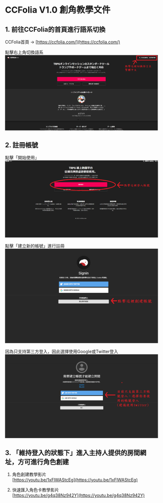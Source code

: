 # CCFolia V1.0 創角教學文件

## 1. 前往CCFolia的首頁進行語系切換
CCFolia首頁 -> [https://ccfolia.com/](https://ccfolia.com/)

點擊右上角切換語系
![00_Language](img/00_Language.png)

## 2. 註冊帳號

點擊「開始使用」
![01_Sign_up_1](img/01_Sign_up_1.png)

點擊「建立新的帳號」進行註冊
![02_Sign_up_2](img/02_Sign_up_2.png)

因為只支持第三方登入，因此選擇使用Google或Twitter登入
![03_Sign_in](img/03_Sign_in.png)

## 3. 「維持登入的狀態下」進入主持人提供的房間網址，方可進行角色創建
1. 角色創建教學影片  
[https://youtu.be/1xFlWAStcEg](https://youtu.be/1xFlWAStcEg)

2. 快速匯入角色卡教學影片  
[https://youtu.be/g4q38Nz942Y](https://youtu.be/g4q38Nz942Y)

